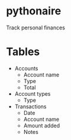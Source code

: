 # pythonaire
Track personal finances

# Tables
* Accounts
    * Account name
    * Type
    * Total
* Account types
    * Type
* Transactions
    * Date
    * Account name
    * Amount added
    * Notes
